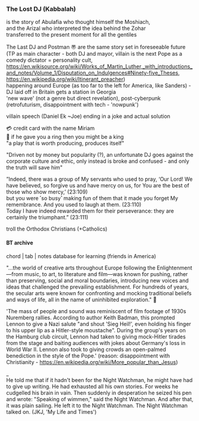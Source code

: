 ### The Lost DJ (Kabbalah)
  
is the story of Abulafia who thought himself the Moshiach,  
and the Arizal who interpreted the idea behind the Zohar  
transferred to the present moment for all the gentiles  
  
The Last DJ and Postman 〠 are the same story set in foreseeable future (TP as main character - both DJ and mayor, villain is the next Pope as a comedy dictator = personality cult,  
https://en.wikisource.org/wiki/Works_of_Martin_Luther,_with_introductions_and_notes/Volume_1/Disputation_on_Indulgences#Ninety-five_Theses, https://en.wikipedia.org/wiki/Itinerant_preacher)  
happening around Europe (as too far to the left for America, like Sanders) - DJ laid off in Britain gets a station in Georgia  
'new wave' (not a genre but direct revelation), post-cyberpunk (retrofuturism, disappointment with tech - 'nowpunk')  
  
villain speech (Daniel Ek ~Joe) ending in a joke and actual solution  
  
💳 credit card with the name Miriam  
💍 if he gave you a ring then you might be a king  
"a play that is worth producing, produces itself"  

"Driven not by money but popularity (?), an unfortunate DJ goes against the corporate culture and ethic, 
only instead is broke and confused - and only the truth will save him"
  
  
”Indeed, there was a group of My servants who used to pray, ‘Our Lord! We have believed, so forgive us and have mercy on us, for You are the best of those who show mercy,’ (23:109)  
but you were ˹so busy˺ making fun of them that it made you forget My remembrance. And you used to laugh at them. (23:110)  
Today I have indeed rewarded them for their perseverance: they are certainly the triumphant.” (23:111)  
  
troll the Orthodox Christians (+Catholics)  
  
  
#### BT archive
chord | tab | notes database for learning (friends in America)  


"...the world of creative arts throughout Europe following the Enlightenment—from music, to art, 
to literature and film—was known for pushing, rather than preserving, social and moral boundaries, 
introducing new voices and ideas that challenged the prevailing establishment. 
For hundreds of years, the secular arts were known for confronting and mocking traditional beliefs 
and ways of life, all in the name of uninhibited exploration." 🥀

'The mass of people and sound was reminiscent of film footage of 1930s Nuremberg rallies. 
According to author Keith Badman, this prompted Lennon to give a Nazi salute "and shout 'Sieg Heil!', 
even holding his finger to his upper lip as a Hitler-style moustache". 
During the group's years on the Hamburg club circuit, Lennon had taken to giving mock-Hitler tirades 
from the stage and baiting audiences with jokes about Germany's loss in World War II.
Lennon also took to giving crowds an open-palmed benediction in the style of the Pope.'
(reason: disappointment with Christianity - https://en.wikipedia.org/wiki/More_popular_than_Jesus)
  
  
_  
He told me that if it hadn't been for the Night Watchman, he might have had to give up writing. He had exhausted all his own stories. For weeks he cudgelled his brain in vain. Then suddenly in desperation he seized his pen and wrote:
"Speaking of wimmen," said the Night Watchman.
And after that, it was plain sailing. He left it to the Night Watchman. The Night Watchman talked on.
(JKJ, 'My Life and Times')
